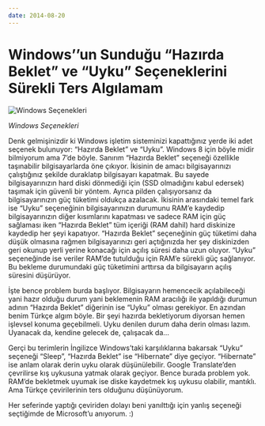 ```yaml
---
date: 2014-08-20
---
```

# Windows’’un Sunduğu “Hazırda Beklet” ve “Uyku” Seçeneklerini Sürekli Ters Algılamam

![Windows Seçenekleri ](/img/blog/2014-08-20-a.png)

*Windows Seçenekleri*

 Denk gelmişinizdir ki Windows işletim sisteminizi kapattığınız yerde iki adet seçenek bulunuyor: “Hazırda Beklet” ve “Uyku”. Windows 8 için böyle midir bilmiyorum ama 7’de böyle. Sanırım “Hazırda Beklet” seçeneği özellikle taşınabilir bilgisayarlarda öne çıkıyor. İkisinin de amacı bilgisayarınızı çalıştığınız şekilde duraklatıp bilgisayarı kapatmak. Bu sayede bilgisayarınızın hard diski dönmediği için (SSD olmadığını kabul edersek) taşımak için güvenli bir yöntem. Ayrıca pilden çalışıyorsanız da bilgisayarınızın güç tüketimi oldukça azalacak. İkisinin arasındaki temel fark ise “Uyku” seçeneğinin bilgisayarınızın durumunu RAM’e kaydedip bilgisayarınızın diğer kısımlarını kapatması ve sadece RAM için güç sağlaması iken “Hazırda Beklet” tüm içeriği (RAM dahil) hard diskinize kaydedip her şeyi kapatıyor. “Hazırda Beklet” seçeneğinin güç tüketimi daha düşük olmasına rağmen bilgisayarınızı geri açtığınızda her şey diskinizden geri okunup yerli yerine konacağı için açılış süresi daha uzun oluyor. “Uyku” seçeneğinde ise veriler RAM’de tutulduğu için RAM’e sürekli güç sağlanıyor. Bu bekleme durumundaki güç tüketimini arttırsa da bilgisayarın açılış süresini düşürüyor.

İşte bence problem burda başlıyor. Bilgisayarın hemencecik açılabileceği yani hazır olduğu durum yani beklemenin RAM aracılığı ile yapıldığı durumun adının “Hazırda Beklet” diğerinin ise “Uyku” olması gerekiyor. En azından benim Türkçe algım böyle. Bir şeyi hazırda bekletiyorum diyorsan hemen işlevsel konuma geçebilmeli. Uyku denilen durum daha derin olması lazım. Uyanacak da, kendine gelecek de, çalışacak da…

Gerçi bu terimlerin İngilizce Windows’taki karşılıklarına bakarsak “Uyku” seçeneği “Sleep”, “Hazırda Beklet” ise “Hibernate” diye geçiyor. “Hibernate” ise anlam olarak derin uyku olarak düşünülebilir. Google Translate’den çevrilirse kış uykusuna yatmak olarak geçiyor. Bence burada problem yok. RAM’de bekletmek uyumak ise diske kaydetmek kış uykusu olabilir, mantıklı. Ama Türkçe çevirilerinin ters olduğunu düşünüyorum.

Her seferinde yaptığı çeviriden dolayı beni yanılttığı için yanlış seçeneği seçtiğimde de Microsoft’u anıyorum. :)
